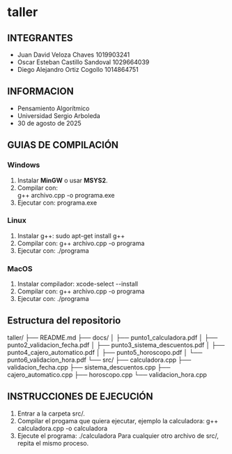 # taller

## INTEGRANTES
- Juan David Veloza Chaves 1019903241
- Oscar Esteban Castillo Sandoval 1029664039
- Diego Alejandro Ortiz Cogollo 1014864751

## INFORMACION
- Pensamiento Algorítmico
- Universidad Sergio Arboleda
- 30 de agosto de 2025

## GUIAS DE COMPILACIÓN
### Windows
1. Instalar **MinGW** o usar **MSYS2**.  
2. Compilar con:  
   g++ archivo.cpp -o programa.exe
3. Ejecutar con:
   programa.exe

### Linux
1. Instalar g++:
   sudo apt-get install g++
2. Compilar con:
   g++ archivo.cpp -o programa
3. Ejecutar con:
   ./programa

### MacOS
1. Instalar compilador:
   xcode-select --install
2. Compilar con:
   g++ archivo.cpp -o programa
3. Ejecutar con:
   ./programa

## Estructura del repositorio
taller/
 ├── README.md
 ├── docs/
 │   ├── punto1_calculadora.pdf
 │   ├── punto2_validacion_fecha.pdf
 │   ├── punto3_sistema_descuentos.pdf
 │   ├── punto4_cajero_automatico.pdf
 │   ├── punto5_horoscopo.pdf
 │   └── punto6_validacion_hora.pdf
 └── src/
     ├── calculadora.cpp
     ├── validacion_fecha.cpp
     ├── sistema_descuentos.cpp
     ├── cajero_automatico.cpp
     ├── horoscopo.cpp
     └── validacion_hora.cpp

## INSTRUCCIONES DE EJECUCIÓN
1. Entrar a la carpeta src/.
2. Compilar el progama que quiera ejecutar, ejemplo la calculadora:
   g++ calculadora.cpp -o calculadora
3. Ejecute el programa:
   ./calculadora
Para cualquier otro archivo de src/, repita el mismo proceso.
